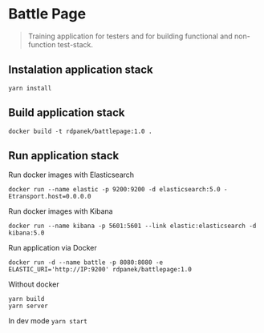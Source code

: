 # Battle Page
> Training application for testers and for building functional and non-function test-stack.

## Instalation application stack
`yarn install`


## Build application stack
```
docker build -t rdpanek/battlepage:1.0 .
```


## Run application stack
Run docker images with Elasticsearch
```
docker run --name elastic -p 9200:9200 -d elasticsearch:5.0 -Etransport.host=0.0.0.0
```
Run docker images with Kibana
```
docker run --name kibana -p 5601:5601 --link elastic:elasticsearch -d kibana:5.0
```
Run application via Docker
```
docker run -d --name battle -p 8080:8080 -e ELASTIC_URI='http://IP:9200' rdpanek/battlepage:1.0
```

Without docker
```
yarn build
yarn server
```

In dev mode `yarn start`
